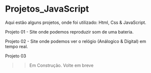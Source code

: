 # Projetos_JavaScript
Aqui estão alguns projetos, onde foi utilizado: Html, Css & JavaScript.

Projeto 01 -
Site onde podemos reproduzir som de uma bateria.

Projeto 02 -
Site onde podemos ver o relógio (Análogico & Digital) em tempo real.

Projeto 03 
>>Em Construção. Volte em breve
